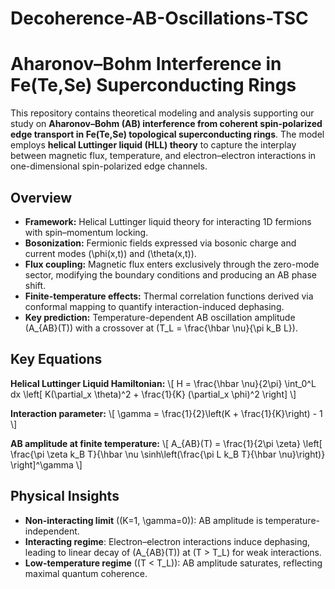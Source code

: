 # Decoherence-AB-Oscillations-TSC

# Aharonov–Bohm Interference in Fe(Te,Se) Superconducting Rings

This repository contains theoretical modeling and analysis supporting our study on **Aharonov–Bohm (AB) interference from coherent spin-polarized edge transport in Fe(Te,Se) topological superconducting rings**. The model employs **helical Luttinger liquid (HLL) theory** to capture the interplay between magnetic flux, temperature, and electron–electron interactions in one-dimensional spin-polarized edge channels.

## Overview
- **Framework:** Helical Luttinger liquid theory for interacting 1D fermions with spin–momentum locking.
- **Bosonization:** Fermionic fields expressed via bosonic charge and current modes \(\phi(x,t)\) and \(\theta(x,t)\).
- **Flux coupling:** Magnetic flux enters exclusively through the zero-mode sector, modifying the boundary conditions and producing an AB phase shift.
- **Finite-temperature effects:** Thermal correlation functions derived via conformal mapping to quantify interaction-induced dephasing.
- **Key prediction:** Temperature-dependent AB oscillation amplitude \(A_{AB}(T)\) with a crossover at \(T_L = \frac{\hbar \nu}{\pi k_B L}\).

## Key Equations

**Helical Luttinger Liquid Hamiltonian:**
\\[
H = \frac{\hbar \nu}{2\pi} \int_0^L dx \left[ K(\partial_x \theta)^2 + \frac{1}{K} (\partial_x \phi)^2 \right]
\\]

**Interaction parameter:**
\\[
\gamma = \frac{1}{2}\left(K + \frac{1}{K}\right) - 1
\\]

**AB amplitude at finite temperature:**
\\[
A_{AB}(T) = \frac{1}{2\pi \zeta} \left[ \frac{\pi \zeta k_B T}{\hbar \nu \sinh\left(\frac{\pi L k_B T}{\hbar \nu}\right)} \right]^\gamma
\\]

## Physical Insights
- **Non-interacting limit** (\(K=1, \gamma=0\)): AB amplitude is temperature-independent.
- **Interacting regime**: Electron–electron interactions induce dephasing, leading to linear decay of \(A_{AB}(T)\) at \(T > T_L\) for weak interactions.
- **Low-temperature regime** (\(T < T_L\)): AB amplitude saturates, reflecting maximal quantum coherence.




